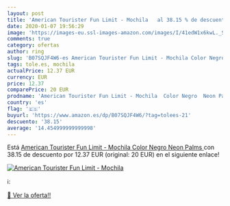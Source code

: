 ```yaml
---
layout: post
title: 'American Tourister Fun Limit - Mochila   al 38.15 % de descuento'
date: 2020-01-07 19:56:29
image: 'https://images-eu.ssl-images-amazon.com/images/I/41edW1x6kwL._SL200_.jpg'
comments: true
category: ofertas
author: ring
slug: 'B07SQJF4W6-es American Tourister Fun Limit - Mochila Color Negro Neon Palms'
tags: tole.es, mochila
actualPrice: 12.37 EUR
currency: EUR
price: 12.37
comparePrice: 20 EUR
prodname: 'American Tourister Fun Limit - Mochila  Color Negro  Neon Palms '
country: 'es'
flag: '🇪🇸'
buyurl: 'https://www.amazon.es/dp/B07SQJF4W6/?tag=tolees-21'
descuento: '38.15'
average: '14.454999999999998'
---
```


Está [American Tourister Fun Limit - Mochila  Color Negro  Neon Palms ](https://www.amazon.es/dp/B07SQJF4W6/?tag=tolees-21) con 38.15 de descuento por 12.37 EUR (original: 20 EUR) en el siguiente enlace!

[![American Tourister Fun Limit - Mochila  ](https://images-eu.ssl-images-amazon.com/images/I/41edW1x6kwL._SL200_.jpg)](https://www.amazon.es/dp/B07SQJF4W6/?tag=tolees-21)

ℹ️:


[🛒 Ver la oferta!!](https://www.amazon.es/dp/B07SQJF4W6/?tag=tolees-21)

